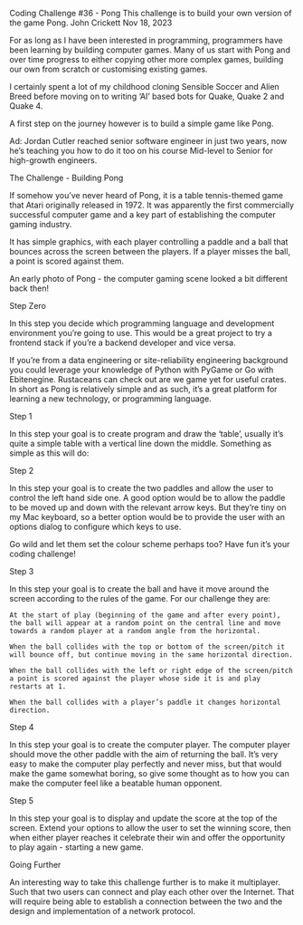 Coding Challenge #36 - Pong
This challenge is to build your own version of the game Pong.
John Crickett
Nov 18, 2023

For as long as I have been interested in programming, programmers have been learning by building computer games. Many of us start with Pong and over time progress to either copying other more complex games, building our own from scratch or customising existing games.

I certainly spent a lot of my childhood cloning Sensible Soccer and Alien Breed before moving on to writing ‘AI’ based bots for Quake, Quake 2 and Quake 4.

A first step on the journey however is to build a simple game like Pong.

Ad: Jordan Cutler reached senior software engineer in just two years, now he’s teaching you how to do it too on his course Mid-level to Senior for high-growth engineers.

The Challenge - Building Pong

If somehow you’ve never heard of Pong, it is a table tennis-themed game that Atari originally released in 1972. It was apparently the first commercially successful computer game and a key part of establishing the computer gaming industry.

It has simple graphics, with each player controlling a paddle and a ball that bounces across the screen between the players. If a player misses the ball, a point is scored against them.

An early photo of Pong - the computer gaming scene looked a bit different back then!

Step Zero

In this step you decide which programming language and development environment you’re going to use. This would be a great project to try a frontend stack if you’re a backend developer and vice versa.

If you’re from a data engineering or site-reliability engineering background you could leverage your knowledge of Python with PyGame or Go with Ebitenegine. Rustaceans can check out are we game yet for useful crates. In short as Pong is relatively simple and as such, it’s a great platform for learning a new technology, or programming language.

Step 1

In this step your goal is to create program and draw the ‘table’, usually it’s quite a simple table with a vertical line down the middle. Something as simple as this will do:

Step 2

In this step your goal is to create the two paddles and allow the user to control the left hand side one. A good option would be to allow the paddle to be moved up and down with the relevant arrow keys. But they’re tiny on my Mac keyboard, so a better option would be to provide the user with an options dialog to configure which keys to use.

Go wild and let them set the colour scheme perhaps too? Have fun it’s your coding challenge!

Step 3

In this step your goal is to create the ball and have it move around the screen according to the rules of the game. For our challenge they are:

    At the start of play (beginning of the game and after every point), the ball will appear at a random point on the central line and move towards a random player at a random angle from the horizontal.

    When the ball collides with the top or bottom of the screen/pitch it will bounce off, but continue moving in the same horizontal direction.

    When the ball collides with the left or right edge of the screen/pitch a point is scored against the player whose side it is and play restarts at 1.

    When the ball collides with a player’s paddle it changes horizontal direction.

Step 4

In this step your goal is to create the computer player. The computer player should move the other paddle with the aim of returning the ball. It’s very easy to make the computer play perfectly and never miss, but that would make the game somewhat boring, so give some thought as to how you can make the computer feel like a beatable human opponent.

Step 5

In this step your goal is to display and update the score at the top of the screen. Extend your options to allow the user to set the winning score, then when either player reaches it celebrate their win and offer the opportunity to play again - starting a new game.

Going Further

An interesting way to take this challenge further is to make it multiplayer. Such that two users can connect and play each other over the Internet. That will require being able to establish a connection between the two and the design and implementation of a network protocol.